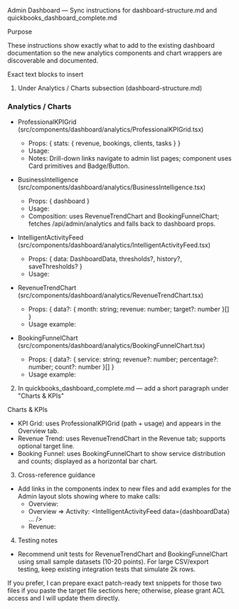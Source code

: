 Admin Dashboard — Sync instructions for dashboard-structure.md and quickbooks_dashboard_complete.md

Purpose

These instructions show exactly what to add to the existing dashboard documentation so the new analytics components and chart wrappers are discoverable and documented.

Exact text blocks to insert

1) Under Analytics / Charts subsection (dashboard-structure.md)

### Analytics / Charts

- ProfessionalKPIGrid (src/components/dashboard/analytics/ProfessionalKPIGrid.tsx)
  - Props: { stats: { revenue, bookings, clients, tasks } }
  - Usage: <ProfessionalKPIGrid stats={dashboard.stats} />
  - Notes: Drill-down links navigate to admin list pages; component uses Card primitives and Badge/Button.

- BusinessIntelligence (src/components/dashboard/analytics/BusinessIntelligence.tsx)
  - Props: { dashboard }
  - Usage: <BusinessIntelligence dashboard={dashboardData} />
  - Composition: uses RevenueTrendChart and BookingFunnelChart; fetches /api/admin/analytics and falls back to dashboard props.

- IntelligentActivityFeed (src/components/dashboard/analytics/IntelligentActivityFeed.tsx)
  - Props: { data: DashboardData, thresholds?, history?, saveThresholds? }
  - Usage: <IntelligentActivityFeed data={dashboardData} thresholds={thresholds} history={history} saveThresholds={saveThresholds} />

- RevenueTrendChart (src/components/dashboard/analytics/RevenueTrendChart.tsx)
  - Props: { data?: { month: string; revenue: number; target?: number }[] }
  - Usage example:
    <RevenueTrendChart data={dashboard.revenueAnalytics.monthlyTrend} />

- BookingFunnelChart (src/components/dashboard/analytics/BookingFunnelChart.tsx)
  - Props: { data?: { service: string; revenue?: number; percentage?: number; count?: number }[] }
  - Usage example:
    <BookingFunnelChart data={dashboard.revenueAnalytics.serviceBreakdown} />

2) In quickbooks_dashboard_complete.md — add a short paragraph under "Charts & KPIs"

Charts & KPIs

- KPI Grid: uses ProfessionalKPIGrid (path + usage) and appears in the Overview tab.
- Revenue Trend: uses RevenueTrendChart in the Revenue tab; supports optional target line.
- Booking Funnel: uses BookingFunnelChart to show service distribution and counts; displayed as a horizontal bar chart.

3) Cross-reference guidance

- Add links in the components index to new files and add examples for the Admin layout slots showing where to make calls:
  - Overview: <ProfessionalKPIGrid stats={dashboard.stats} />
  - Overview => Activity: <IntelligentActivityFeed data={dashboardData} ... />
  - Revenue: <BusinessIntelligence dashboard={dashboardData} />

4) Testing notes

- Recommend unit tests for RevenueTrendChart and BookingFunnelChart using small sample datasets (10-20 points). For large CSV/export testing, keep existing integration tests that simulate 2k rows.

If you prefer, I can prepare exact patch-ready text snippets for those two files if you paste the target file sections here; otherwise, please grant ACL access and I will update them directly.
